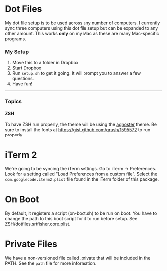 Dot Files
=====

My dot file setup is to be used across any number of computers. I currently sync
three computers using this dot file setup but can be expanded to any other amount. This works
**only** on my Mac as these are many Mac-specific programs.

### My Setup

1. Move this to a folder in Dropbox
2. Start Dropbox
3. Run `setup.sh` to get it going. It will prompt you to answer a few questions.
4. Have fun!

---------------

### Topics
#### ZSH
To have ZSH run properly, the theme will be using the [agnoster](https://gist.github.com/agnoster/3712874) theme. Be sure to install the fonts at <https://gist.github.com/qrush/1595572> to run properly.

# iTerm 2
We're going to be syncing the iTerm settings. Go to iTerm -> Preferences. Look for a setting called "Load Preferences from a custom file". Select the `com.googlecode.iterm2.plist` file found in the iTerm folder of this package.

# On Boot
By default, it registers a script (on-boot.sh) to be run on boot. You have to change the path to this boot script for it to run before setup. See ZSH/dotfiles.srtfisher.core.plist.

# Private Files
We have a non-versioned file called .private that will be included in the PATH. See the `path` file for more information.
